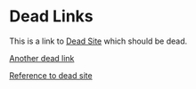 # Dead Links

This is a link to [Dead Site](https://this-domain-does-not-exist-12345.com) which should be dead.

[Another dead link](https://invalid-url-that-returns-404.example)

[Reference to dead site][dead]

[dead]: https://non-existent-domain-for-testing.xyz
